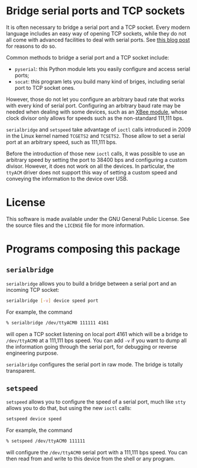 Bridge serial ports and TCP sockets
===================================

It is often necessary to bridge a serial port and a TCP socket. Every
modern language includes an easy way of opening TCP sockets, while they
do not all come with advanced facilities to deal with serial ports.
See [this blog post](https://www.rfc1149.net/blog/2011/12/01/accessing-serial-ports-the-easy-way/)
for reasons to do so.

Common methods to bridge a serial port and a TCP socket include:

- `pyserial`: this Python module lets you easily configure and access
  serial ports;
- `socat`: this program lets you build many kind of briges, including
  serial port to TCP socket ones.

However, those do not let you configure an arbitrary baud rate that works
with every kind of serial port. Configuring an arbitrary baud rate may be
needed when dealing with some devices, such as an [XBee module](http://www.digi.com/xbee/),
whose clock divisor only allows for speeds such as the non-standard
111,111 bps.

`serialbridge` and `setspeed` take advantage of `ioctl` calls introduced
in 2009 in the Linux kernel named `TCGETS2` and `TCSETS2`. Those allow
to set a serial port at an arbitrary speed, such as 111,111 bps.

Before the introduction of those new `ioctl` calls, it was possible to use
an arbitrary speed by setting the port to 38400 bps and configuring a custom
divisor. However, it does not work on all the devices. In particular, the
`ttyACM` driver does not support this way of setting a custom speed and
conveying the information to the device over USB.

License
=======

This software is made available under the GNU General Public License. See the
source files and the `LICENSE` file for more information.

Programs composing this package
===============================

`serialbridge`
--------------

`serialbridge` allows you to build a bridge between a serial port and an incoming TCP socket:

```bash
serialbridge [-v] device speed port
```

For example, the command

```bash
% serialbridge /dev/ttyACM0 111111 4161
```

will open a TCP socket listening on local port 4161 which will be a bridge to `/dev/ttyACM0` at a
111,111 bps speed. You can add `-v` if you want to dump all the information going through the
serial port, for debugging or reverse engineering purpose.

`serialbridge` configures the serial port in raw mode. The bridge is totally transparent.

`setspeed`
----------

`setspeed` allows you to configure the speed of a serial port, much like `stty` allows you to do that,
but using the new `ioctl` calls:

```bash
setspeed device speed
```

For example, the command

```bash
% setspeed /dev/ttyACM0 111111
```

will configure the `/dev/ttyACM0` serial port with a 111,111 bps
speed. You can then read from and write to this device from the shell
or any program.
